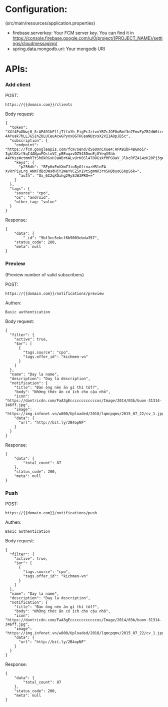 # Configuration:
(src/main/resources/application.properties)

- firebase.serverkey: Your FCM server key. You can find it in https://console.firebase.google.com/u/0/project/{PROJECT_NAME}/settings/cloudmessaging/
- spring.data.mongodb.uri: Your mongodb URI

# APIs:
### Add client

POST: 
```
https://{{domain.com}}/clients
```

Body request:
```
{
  "token": "XXf4FwONwj0_8:APA91bFlljTtfuYh_EigPcJztvnYBZcJOF0uBmf3n7FmvFpZB2dW6tcvgrNgPPOKKdpLh2FmOziven8kMtrH5-4AYuak7hLLJG51nZ0LUCeuAcwGPyox8GTHCeaNDzvsX2VI1A8pJB5c",
  "subscription": {
    "endpoint": "https://fcm.googleapis.com/fcm/send/dS6OXnCXue4:APA91bF4BGmoir-IgktGXzf5qI4ANpoFQsloVC_pBEuqxvDZ545DmnEjGYeqXShb-A4YKssWctmmRTtSh6kRGxHJaWBrKALvUrK0Sl4700GskfMPGOaV_JlkcRfZ414zK20Pj3gAmkru",
    "keys": {
      "p256dh": "BFpHxFmVXmZJiuByOfinazH5lnFA-XvRrP1yLrg_ANmTdBcDWsdHjY2WeYVCZSn1VtSgmNR3rnSHBbuoGSKpS6k=",
      "auth": "Ox_6I2qXGihg29ySJW3PRQ=="
    }
  },
  "tags": {
    "source": "cpo",
    "os": "android",
    "other_tag: "value"
  }
}
```

Response:
```
{
    "data": {
        "_id": "5bf3ec5ebcf8b9003ebda357",
    "status_code": 200,
    "meta": null
}

```

### Preview 
(Preview number of valid subscribers)

POST:
```
https://{{domain.com}}/notifications/preview
```
Authen: 
```
Basic authentication
```

Body request:
```
{
  "filter": {
    "active": true,
    "$or": [
      {
        "tags.source": "cpo",
        "tags.offer_id": "kichmen-vn"
      }
    ]
  },
  "name": "Day la name",
  "description": "Day la description",
  "notification": {
    "title": "Đàn ông nên ăn gì thì tốt?",
    "body": "Những thức ăn có ích cho cậu nhỏ",
    "icon": "https://dantricdn.com/FaA3gEccccccccccccos/Image/2014/03b/buon-31314-346ff.jpg",
    "image": "https://img.infonet.vn/w800/Uploaded/2018/lqmcpqmv/2015_07_22/cv_1.jpg",
    "data": {
      "url": "http://bit.ly/2B4opNF"
    }
  }
}

```

Response:

```
{
    "data": {
        "total_count": 87
    },
    "status_code": 200,
    "meta": null
}
```


### Push 

POST:
```
https://{{domain.com}}/notifications/push
```
Authen: 
```
Basic authentication
```

Body request:
```
{
  "filter": {
    "active": true,
    "$or": [
      {
        "tags.source": "cpo",
        "tags.offer_id": "kichmen-vn"
      }
    ]
  },
  "name": "Day la name",
  "description": "Day la description",
  "notification": {
    "title": "Đàn ông nên ăn gì thì tốt?",
    "body": "Những thức ăn có ích cho cậu nhỏ",
    "icon": "https://dantricdn.com/FaA3gEccccccccccccos/Image/2014/03b/buon-31314-346ff.jpg",
    "image": "https://img.infonet.vn/w800/Uploaded/2018/lqmcpqmv/2015_07_22/cv_1.jpg",
    "data": {
      "url": "http://bit.ly/2B4opNF"
    }
  }
}
```

Response:

```
{
    "data": {
        "total_count": 87
    },
    "status_code": 200,
    "meta": null
}
```